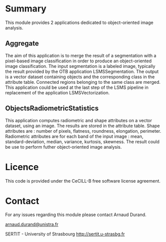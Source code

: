 Summary
=======

This module provides 2 applications dedicated to object-oriented image analysis.

Aggregate
---------

The aim of this application is to merge the result of a segmentation with a pixel-based image classification in order to produce an object-oriented image classification. The input segmentation is a labeled image, typically the result provided by the OTB application LSMSSegmentation. The output is a vector dataset containing objects and the corresponding class in the attribute table. Connected regions belonging to the same class are merged. This application could be used at the last step of the LSMS pipeline in replacement of the application LSMSVectorization.

ObjectsRadiometricStatistics
----------------------------
This application computes radiometric and shape attributes on a vector dataset, using an image. The results are stored in the attribute table. Shape attributes are : number of pixels, flatness, roundness, elongation, perimeter. Radiometric attributes are for each band of the input image : mean, standard-deviation, median, variance, kurtosis, skewness. The result could be use to perform futher object-oriented image analysis.

Licence
=======

This code is provided under the CeCILL-B free software license agreement.

Contact
=======

For any issues regarding this module please contact Arnaud Durand.

arnaud.durand@unistra.fr

SERTIT - University of Strasbourg
http://sertit.u-strasbg.fr
